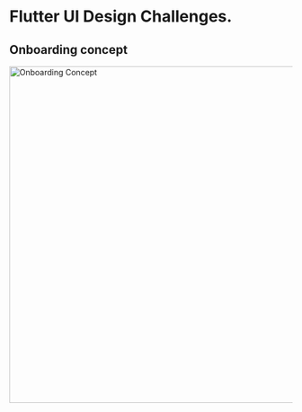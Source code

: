# Flutter UI Design Challenges.
## Onboarding concept

<img src="assets/onboarding-concept.gif" alt="Onboarding Concept" width="600">
